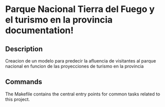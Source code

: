 # Parque Nacional Tierra del Fuego y el turismo en la provincia documentation!

## Description

Creacion de un modelo para predecir la afluencia de visitantes al parque nacional en funcion de las proyecciones de turismo en la provincia

## Commands

The Makefile contains the central entry points for common tasks related to this project.

